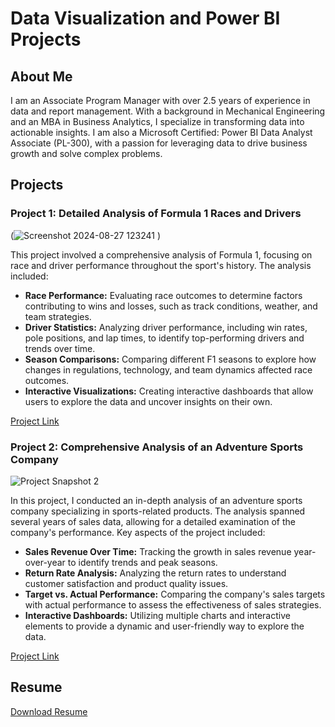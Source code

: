 # Data Visualization and Power BI Projects

## About Me

I am an Associate Program Manager with over 2.5 years of experience in data and report management. With a background in Mechanical Engineering and an MBA in Business Analytics, I specialize in transforming data into actionable insights. I am also a Microsoft Certified: Power BI Data Analyst Associate (PL-300), with a passion for leveraging data to drive business growth and solve complex problems.

## Projects

### Project 1: Detailed Analysis of Formula 1 Races and Drivers

(![Screenshot 2024-08-27 123241](https://github.com/user-attachments/assets/38bc5f13-c45d-4372-9248-431a3403c555)
) <!-- Placeholder for image -->


This project involved a comprehensive analysis of Formula 1, focusing on race and driver performance throughout the sport's history. The analysis included:

- **Race Performance:** Evaluating race outcomes to determine factors contributing to wins and losses, such as track conditions, weather, and team strategies.
- **Driver Statistics:** Analyzing driver performance, including win rates, pole positions, and lap times, to identify top-performing drivers and trends over time.
- **Season Comparisons:** Comparing different F1 seasons to explore how changes in regulations, technology, and team dynamics affected race outcomes.
- **Interactive Visualizations:** Creating interactive dashboards that allow users to explore the data and uncover insights on their own.

[Project Link](http://project-link1.com)

### Project 2: Comprehensive Analysis of an Adventure Sports Company

![Project Snapshot 2](placeholder2.jpg) <!-- Placeholder for image -->

In this project, I conducted an in-depth analysis of an adventure sports company specializing in sports-related products. The analysis spanned several years of sales data, allowing for a detailed examination of the company's performance. Key aspects of the project included:

- **Sales Revenue Over Time:** Tracking the growth in sales revenue year-over-year to identify trends and peak seasons.
- **Return Rate Analysis:** Analyzing the return rates to understand customer satisfaction and product quality issues.
- **Target vs. Actual Performance:** Comparing the company's sales targets with actual performance to assess the effectiveness of sales strategies.
- **Interactive Dashboards:** Utilizing multiple charts and interactive elements to provide a dynamic and user-friendly way to explore the data.

[Project Link](http://project-link2.com)

## Resume

[Download Resume](https://drive.google.com/file/d/17aWzDvphzSuQnFukY9UvAhbHyPqIL5ry/view?usp=drive_link)
